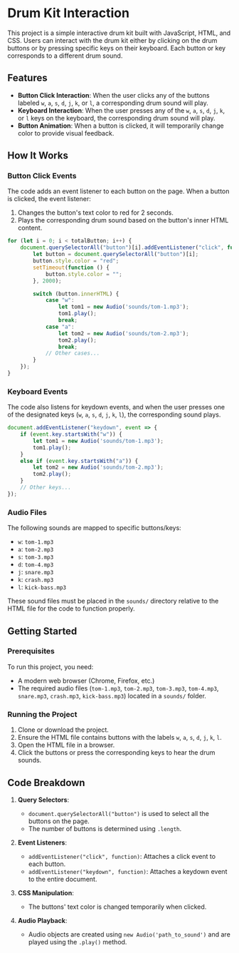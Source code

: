 # Drum Kit Interaction

This project is a simple interactive drum kit built with JavaScript, HTML, and CSS. Users can interact with the drum kit either by clicking on the drum buttons or by pressing specific keys on their keyboard. Each button or key corresponds to a different drum sound.

## Features

- **Button Click Interaction**: When the user clicks any of the buttons labeled `w`, `a`, `s`, `d`, `j`, `k`, or `l`, a corresponding drum sound will play.
- **Keyboard Interaction**: When the user presses any of the `w`, `a`, `s`, `d`, `j`, `k`, or `l` keys on the keyboard, the corresponding drum sound will play.
- **Button Animation**: When a button is clicked, it will temporarily change color to provide visual feedback.

## How It Works

### Button Click Events

The code adds an event listener to each button on the page. When a button is clicked, the event listener:
1. Changes the button's text color to red for 2 seconds.
2. Plays the corresponding drum sound based on the button's inner HTML content.

```js
for (let i = 0; i < totalButton; i++) {
    document.querySelectorAll("button")[i].addEventListener("click", function () {
        let button = document.querySelectorAll("button")[i];
        button.style.color = "red";
        setTimeout(function () {
            button.style.color = "";
        }, 2000);

        switch (button.innerHTML) {
            case "w":
                let tom1 = new Audio('sounds/tom-1.mp3');
                tom1.play();
                break;
            case "a":
                let tom2 = new Audio('sounds/tom-2.mp3');
                tom2.play();
                break;
            // Other cases...
        }
    });
}
```

### Keyboard Events

The code also listens for keydown events, and when the user presses one of the designated keys (`w`, `a`, `s`, `d`, `j`, `k`, `l`), the corresponding sound plays.

```js
document.addEventListener("keydown", event => {
    if (event.key.startsWith("w")) {
        let tom1 = new Audio('sounds/tom-1.mp3');
        tom1.play();
    }
    else if (event.key.startsWith("a")) {
        let tom2 = new Audio('sounds/tom-2.mp3');
        tom2.play();
    }
    // Other keys...
});
```

### Audio Files

The following sounds are mapped to specific buttons/keys:
- `w`: `tom-1.mp3`
- `a`: `tom-2.mp3`
- `s`: `tom-3.mp3`
- `d`: `tom-4.mp3`
- `j`: `snare.mp3`
- `k`: `crash.mp3`
- `l`: `kick-bass.mp3`

These sound files must be placed in the `sounds/` directory relative to the HTML file for the code to function properly.

## Getting Started

### Prerequisites

To run this project, you need:
- A modern web browser (Chrome, Firefox, etc.)
- The required audio files (`tom-1.mp3`, `tom-2.mp3`, `tom-3.mp3`, `tom-4.mp3`, `snare.mp3`, `crash.mp3`, `kick-bass.mp3`) located in a `sounds/` folder.

### Running the Project

1. Clone or download the project.
2. Ensure the HTML file contains buttons with the labels `w`, `a`, `s`, `d`, `j`, `k`, `l`.
3. Open the HTML file in a browser.
4. Click the buttons or press the corresponding keys to hear the drum sounds.

## Code Breakdown

1. **Query Selectors**: 
   - `document.querySelectorAll("button")` is used to select all the buttons on the page.
   - The number of buttons is determined using `.length`.
   
2. **Event Listeners**:
   - `addEventListener("click", function)`: Attaches a click event to each button.
   - `addEventListener("keydown", function)`: Attaches a keydown event to the entire document.

3. **CSS Manipulation**:
   - The buttons' text color is changed temporarily when clicked.

4. **Audio Playback**:
   - Audio objects are created using `new Audio('path_to_sound')` and are played using the `.play()` method.
